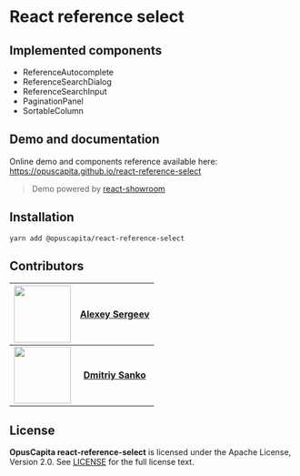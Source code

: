# React reference select

## Implemented components

* ReferenceAutocomplete
* ReferenceSearchDialog
* ReferenceSearchInput
* PaginationPanel
* SortableColumn

## Demo and documentation

Online demo and components reference available here: https://opuscapita.github.io/react-reference-select

> Demo powered by [react-showroom](https://github.com/OpusCapita/react-showroom-client)

## Installation

`yarn add @opuscapita/react-reference-select`

## Contributors

| [<img src="https://avatars.githubusercontent.com/u/24603787?v=3" width="100px;"/>](https://github.com/asergeev-sc) | [**Alexey Sergeev**](https://github.com/asergeev-sc)     |
| :---: | :---: |
| [<img src="https://avatars.githubusercontent.com/u/25082620?v=3" width="100px;"/>](https://github.com/dsanko-sc) | [**Dmitriy Sanko**](https://github.com/dsanko-sc) |

## License

**OpusCapita react-reference-select** is licensed under the Apache License, Version 2.0. See [LICENSE](./LICENSE) for the full license text.
